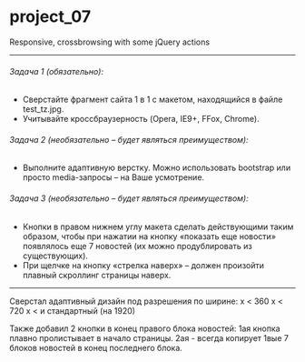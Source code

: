 # project_07
Responsive, crossbrowsing with some jQuery actions
***
###### Задача 1 (обязательно): 
- Сверстайте фрагмент сайта 1 в 1 с макетом, находящийся в файле test_tz.jpg.
- Учитывайте кроссбраузерность (Opera, IE9+, FFox, Chrome).
###### Задача 2 (необязательно – будет являться преимуществом):
- Выполните адаптивную верстку. Можно использовать bootstrap или просто media-запросы – на Ваше усмотрение.
###### Задача 3 (необязательно – будет являться преимуществом):
- Кнопки в правом нижнем углу макета сделать действующими таким образом, чтобы при нажатии на кнопку «показать еще новости» появлялось еще 7 новостей (их можно продублировать из существующих). 
- При щелчке на кнопку «стрелка наверх» – должен произойти плавный скроллинг страницы наверх.
***
Сверстал адаптивный дизайн под разрешения по ширине:
x < 360
x < 720
x < и стандартный (на 1920)

Также добавил 2 кнопки в конец правого блока новостей:
1ая кнопка плавно пролистывает в начало страницы.
2ая - всегда копирует 1вые 7 блоков новостей в конец последнего блока.
